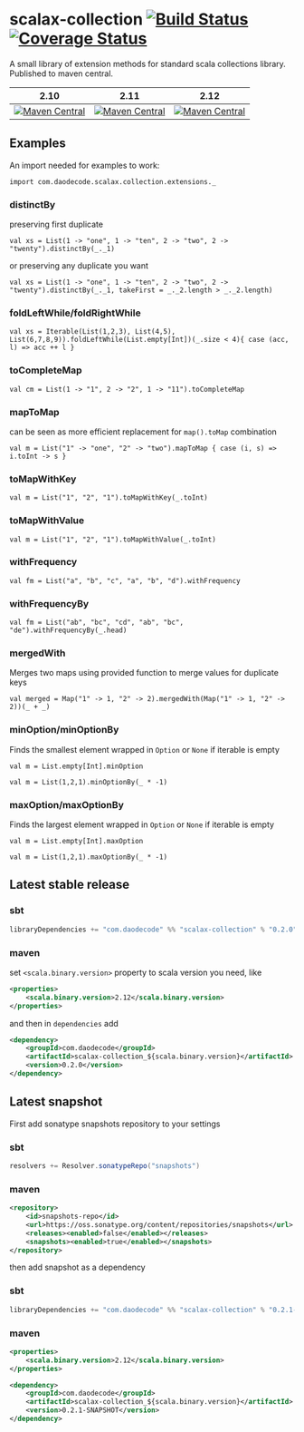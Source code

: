 scalax-collection [![Build Status](https://travis-ci.org/jozic/scalax-collection.svg?branch=master)](https://travis-ci.org/jozic/scalax-collection) [![Coverage Status](https://coveralls.io/repos/jozic/scalax-collection/badge.svg)](https://coveralls.io/r/jozic/scalax-collection)
=================

A small library of extension methods for standard scala collections library. 
Published to maven central.

| 2.10 | 2.11 | 2.12 |
|------|------|------|
|[![Maven Central](https://maven-badges.herokuapp.com/maven-central/com.daodecode/scalax-collection_2.10/badge.svg)](https://maven-badges.herokuapp.com/maven-central/com.daodecode/scalax-collection_2.10) | [![Maven Central](https://maven-badges.herokuapp.com/maven-central/com.daodecode/scalax-collection_2.11/badge.svg)](https://maven-badges.herokuapp.com/maven-central/com.daodecode/scalax-collection_2.11) | [![Maven Central](https://maven-badges.herokuapp.com/maven-central/com.daodecode/scalax-collection_2.12/badge.svg)](https://maven-badges.herokuapp.com/maven-central/com.daodecode/scalax-collection_2.12) |


## Examples

An import needed for examples to work:
```tut
import com.daodecode.scalax.collection.extensions._
```

### distinctBy

preserving first duplicate
```tut
val xs = List(1 -> "one", 1 -> "ten", 2 -> "two", 2 -> "twenty").distinctBy(_._1)
```

or preserving any duplicate you want
```tut
val xs = List(1 -> "one", 1 -> "ten", 2 -> "two", 2 -> "twenty").distinctBy(_._1, takeFirst = _._2.length > _._2.length)
```

### foldLeftWhile/foldRightWhile

```tut
val xs = Iterable(List(1,2,3), List(4,5), List(6,7,8,9)).foldLeftWhile(List.empty[Int])(_.size < 4){ case (acc, l) => acc ++ l }
```

### toCompleteMap

```tut
val cm = List(1 -> "1", 2 -> "2", 1 -> "11").toCompleteMap
```

### mapToMap

can be seen as more efficient replacement for `map().toMap` combination

```tut
val m = List("1" -> "one", "2" -> "two").mapToMap { case (i, s) => i.toInt -> s }
```

### toMapWithKey

```tut
val m = List("1", "2", "1").toMapWithKey(_.toInt)
```

### toMapWithValue

```tut
val m = List("1", "2", "1").toMapWithValue(_.toInt)
```

### withFrequency

```tut
val fm = List("a", "b", "c", "a", "b", "d").withFrequency
```

### withFrequencyBy

```tut
val fm = List("ab", "bc", "cd", "ab", "bc", "de").withFrequencyBy(_.head)
```

### mergedWith

Merges two maps using provided function to merge values for duplicate keys
```tut
val merged = Map("1" -> 1, "2" -> 2).mergedWith(Map("1" -> 1, "2" -> 2))(_ + _)
```

### minOption/minOptionBy

Finds the smallest element wrapped in `Option` or `None` if iterable is empty
```tut
val m = List.empty[Int].minOption

val m = List(1,2,1).minOptionBy(_ * -1)
```

### maxOption/maxOptionBy

Finds the largest element wrapped in `Option` or `None` if iterable is empty
```tut
val m = List.empty[Int].maxOption

val m = List(1,2,1).maxOptionBy(_ * -1)
```

## Latest stable release

### sbt
```scala
libraryDependencies += "com.daodecode" %% "scalax-collection" % "0.2.0"
```
### maven

set `<scala.binary.version>` property to scala version you need, like

```xml
<properties>
    <scala.binary.version>2.12</scala.binary.version>
</properties>

```
 and then in `dependencies` add
 
```xml
<dependency>
    <groupId>com.daodecode</groupId>
    <artifactId>scalax-collection_${scala.binary.version}</artifactId>
    <version>0.2.0</version>
</dependency>
```

## Latest snapshot

First add sonatype snapshots repository to your settings

### sbt

```scala
resolvers += Resolver.sonatypeRepo("snapshots")
```

### maven

```xml
<repository>
    <id>snapshots-repo</id>
    <url>https://oss.sonatype.org/content/repositories/snapshots</url>
    <releases><enabled>false</enabled></releases>
    <snapshots><enabled>true</enabled></snapshots>
</repository>
```

then add snapshot as a dependency

### sbt
```scala
libraryDependencies += "com.daodecode" %% "scalax-collection" % "0.2.1-SNAPSHOT"
```
### maven
```xml
<properties>
    <scala.binary.version>2.12</scala.binary.version>
</properties>
```
 
```xml
<dependency>
    <groupId>com.daodecode</groupId>
    <artifactId>scalax-collection_${scala.binary.version}</artifactId>
    <version>0.2.1-SNAPSHOT</version>
</dependency>
```